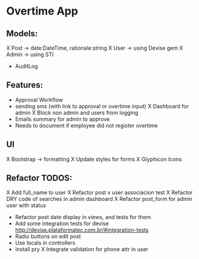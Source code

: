 # Overtime App

## Models:
  X Post -> date:DateTime, rationale:string
  X User -> using Devise gem
  X Admin -> using STI
  - AuditLog

## Features:
  - Approval Workflow
  - sending sms (with link to approval or overtime input)
  X Dashboard for admin
  X Block non admin and users from logging
  - Emails summary for admin to approve
  - Needs to document if employee did not register overtime

## UI
  X Bootstrap -> formatting
  X Update styles for forms
  X Glyphicon Icons

## Refactor TODOS:
  X Add full_name to user
  X Refactor post x user associacion test
  X Refactor DRY code of searches in admin dashboard
  X Refactor post_form for admin user with status
  - Refactor post date display in views, and tests for them
  - Add some integration tests for devise http://devise.plataformatec.com.br/#integration-tests
  - Radio buttons on edit post
  - Use locals in controllers
  - Install pry
  X Integrate validation for phone attr in user
